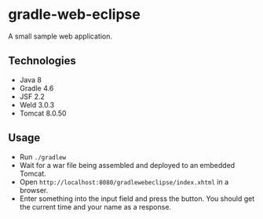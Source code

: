 # gradle-web-eclipse

A small sample web application.

## Technologies
* Java 8
* Gradle 4.6
* JSF 2.2
* Weld 3.0.3
* Tomcat 8.0.50

## Usage
* Run ```./gradlew```
* Wait for a war file being assembled and deployed to an embedded Tomcat.
* Open ```http://localhost:8080/gradlewebeclipse/index.xhtml``` in a browser.
* Enter something into the input field and press the button. You should get the current time and your name as a response.
